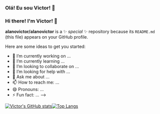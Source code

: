 ### Olá! Eu sou Victor! 👋
### Hi there! I'm Victor! 👋

**alanovictor/alanovictor** is a ✨ _special_ ✨ repository because its `README.md` (this file) appears on your GitHub profile.

Here are some ideas to get you started:

- 🔭 I’m currently working on ...
- 🌱 I’m currently learning ...
- 👯 I’m looking to collaborate on ...
- 🤔 I’m looking for help with ...
- 💬 Ask me about ...
- 📫 How to reach me: ...
- 😄 Pronouns: ...
- ⚡ Fun fact: ...
-->

[![Victor's GitHub stats](https://github-readme-stats.vercel.app/api?username=alanovictor&show_icons=true&theme=transparent)](https://github.com/alanovictor/github-readme-stats)[![Top Langs](https://github-readme-stats.vercel.app/api/top-langs/?username=alanovictor&langs_count=8&layout=compact)](https://github.com/alanovictor/github-readme-stats)





<!--
